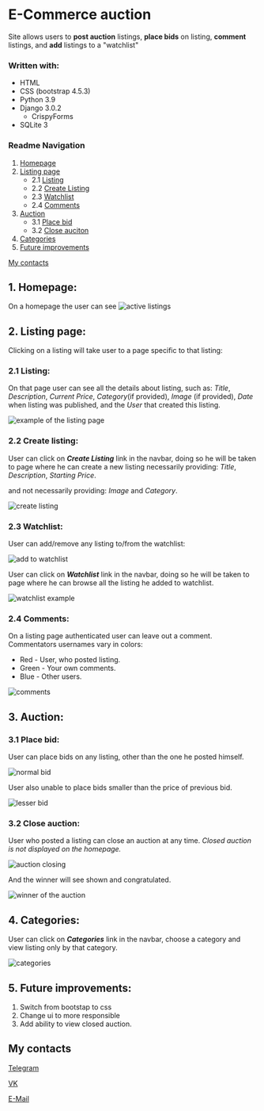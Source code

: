 # E-Commerce auction

Site allows users to **post auction** listings, **place bids** on listing, **comment** listings, and **add** listings to a "watchlist"

### Written with:

- HTML
- CSS (bootstrap 4.5.3)
- Python 3.9
- Django 3.0.2 
   * CrispyForms
- SQLite 3

### Readme Navigation

1. [Homepage](#1-header)
2. [Listing page](#2-listing-page)
   * 2.1 [Listing](#21-listing)
   * 2.2 [Create Listing](#22-create-listing)
   * 2.3 [Watchlist](#23-watchlist)
   * 2.4 [Comments](#24-comments)
3. [Auction](#3-auction)
   * 3.1 [Place bid](#31-place-bid)
   * 3.2 [Close auciton](#32-close-auction)
4. [Categories](#4-categories)
5. [Future improvements](#5-future-improvements)

[My contacts](#my-contacts)

## 1. Homepage:

On a homepage the user can see
![active listings](/readmedia/active-listings.gif)

## 2. Listing page:

Clicking on a listing will take user to a page specific to that listing:

### 2.1 Listing:

On that page user can see all the details about listing, such as:
_Title_, _Description_, _Current Price_, _Category_(if provided), _Image_ (if provided), _Date_ when listing was published, and the _User_ that created this listing.

![example of the listing page](/readmedia/listing-page-example.gif)

### 2.2 Create listing:

User can click on _**Create Listing**_ link in the navbar, doing so he will be taken to page where he can create a new listing necessarily providing: _Title_, _Description_, _Starting Price_.

and not necessarily providing: _Image_ and _Category_.

![create listing](/readmedia/listing-creation.gif)

### 2.3 Watchlist:

User can add/remove any listing to/from the watchlist:

![add to watchlist](/readmedia/add-to-watchlist.gif)

User can click on _**Watchlist**_ link in the navbar, doing so he will be taken to page where he can browse all the listing he added to watchlist.

![watchlist example](/readmedia/watchlist.gif)

### 2.4 Comments:

On a listing page authenticated user can leave out a comment.
Commentators usernames vary in colors:
* Red - User, who posted listing.
* Green - Your own comments.
* Blue - Other users.

![comments](/readmedia/comments.png)


## 3. Auction:

### 3.1 Place bid:

User can place bids on any listing, other than the one he posted himself.

![normal bid](/readmedia/normal-bid.gif)

User also unable to place bids smaller than the price of previous bid.

![lesser bid](/readmedia/small-bid.gif)

### 3.2 Close auction:

User who posted a listing can close an auction at any time.
*Closed auction is not displayed on the homepage.*


![auction closing](/readmedia/auction-closing.gif)

And the winner will see  shown and congratulated.

![winner of the auction](/readmedia/auction-winner.png)

## 4. Categories:

User can click on _**Categories**_ link in the navbar, choose a category and view listing only by that category.

![categories](/readmedia/categories.gif)

## 5. Future improvements:

1. Switch from bootstap to css
2. Change ui to more responsible
3. Add ability to view closed auction.


## My contacts

[Telegram](https://t.me/vincvader)

[VK](https://vk.com/vincvader)

[E-Mail](mailto:vincvader@mail.ru)
